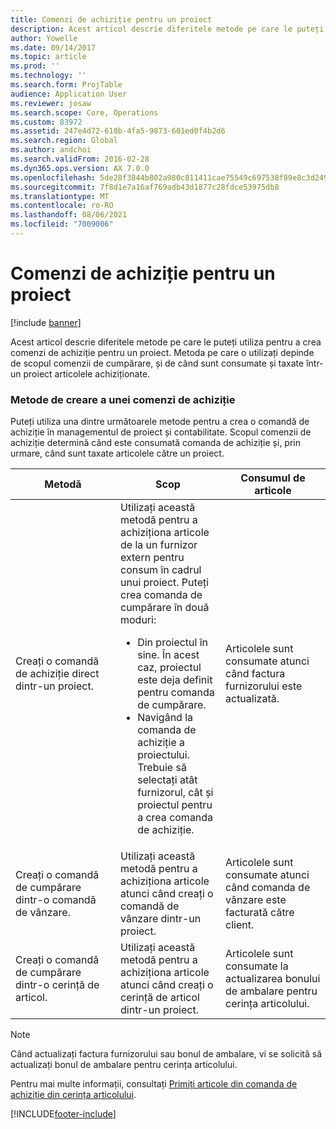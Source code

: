 ```yaml
---
title: Comenzi de achiziție pentru un proiect
description: Acest articol descrie diferitele metode pe care le puteți utiliza pentru a crea comenzi de achiziție pentru un proiect. Metoda pe care o utilizați depinde de scopul comenzii de cumpărare, și de când sunt consumate și taxate într-un proiect articolele achiziționate.
author: Yowelle
ms.date: 09/14/2017
ms.topic: article
ms.prod: ''
ms.technology: ''
ms.search.form: ProjTable
audience: Application User
ms.reviewer: josaw
ms.search.scope: Core, Operations
ms.custom: 83972
ms.assetid: 247e4d72-610b-4fa5-9873-601ed0f4b2d6
ms.search.region: Global
ms.author: andchoi
ms.search.validFrom: 2016-02-28
ms.dyn365.ops.version: AX 7.0.0
ms.openlocfilehash: 5de28f3844b802a980c811411cae75549c697538f89e8c3d2495ea171a188524
ms.sourcegitcommit: 7f8d1e7a16af769adb43d1877c28fdce53975db8
ms.translationtype: MT
ms.contentlocale: ro-RO
ms.lasthandoff: 08/06/2021
ms.locfileid: "7009006"
---
```

# <a name="purchase-orders-for-a-project"></a>Comenzi de achiziție pentru un proiect

[!include [banner](../includes/banner.md)]

Acest articol descrie diferitele metode pe care le puteți utiliza pentru a crea comenzi de achiziție pentru un proiect. Metoda pe care o utilizați depinde de scopul comenzii de cumpărare, și de când sunt consumate și taxate într-un proiect articolele achiziționate.

### <a name="methods-for-creating-a-purchase-order"></a>Metode de creare a unei comenzi de achiziție

Puteți utiliza una dintre următoarele metode pentru a crea o comandă de achiziție în managementul de proiect și contabilitate. Scopul comenzii de achiziție determină când este consumată comanda de achiziție și, prin urmare, când sunt taxate articolele către un proiect.

<table>
<colgroup>
<col width="33%" />
<col width="33%" />
<col width="33%" />
</colgroup>
<thead>
<tr class="header">
<th>Metodă</th>
<th>Scop</th>
<th>Consumul de articole</th>
</tr>
</thead>
<tbody>
<tr class="odd">
<td>Creați o comandă de achiziție direct dintr-un proiect.</td>
<td>Utilizați această metodă pentru a achiziționa articole de la un furnizor extern pentru consum în cadrul unui proiect. Puteți crea comanda de cumpărare în două moduri:
<ul>
<li>Din proiectul în sine. În acest caz, proiectul este deja definit pentru comanda de cumpărare.</li>
<li>Navigând la comanda de achiziție a proiectului. Trebuie să selectați atât furnizorul, cât și proiectul pentru a crea comanda de achiziție.</li>
</ul></td>
<td>Articolele sunt consumate atunci când factura furnizorului este actualizată.</td>
</tr>
<tr class="even">
<td>Creați o comandă de cumpărare dintr-o comandă de vânzare.</td>
<td>Utilizați această metodă pentru a achiziționa articole atunci când creați o comandă de vânzare dintr-un proiect.</td>
<td>Articolele sunt consumate atunci când comanda de vânzare este facturată către client.</td>
</tr>
<tr class="odd">
<td>Creați o comandă de cumpărare dintr-o cerință de articol.</td>
<td>Utilizați această metodă pentru a achiziționa articole atunci când creați o cerință de articol dintr-un proiect.</td>
<td>Articolele sunt consumate la actualizarea bonului de ambalare pentru cerința articolului.</td>
</tr>
</tbody>
</table>

> [!NOTE] 
> Când actualizați factura furnizorului sau bonul de ambalare, vi se solicită să actualizați bonul de ambalare pentru cerința articolului.

Pentru mai multe informații, consultați [Primiți articole din comanda de achiziție din cerința articolului](tasks/receive-items-purchase-order-item-requirement.md).



[!INCLUDE[footer-include](../includes/footer-banner.md)]